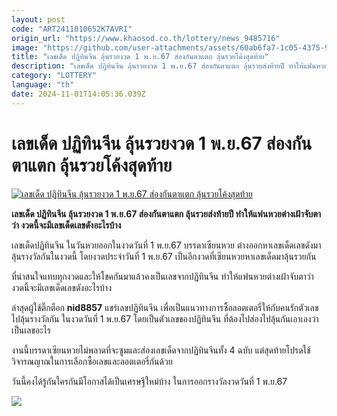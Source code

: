```yaml
---
layout: post
code: "ART2411010652K7AVRI"
origin_url: "https://www.khaosod.co.th/lottery/news_9485716"
image: "https://github.com/user-attachments/assets/60ab6fa7-1c05-4375-99d8-764cdc7b5784"
title: "เลขเด็ด ปฏิทินจีน ลุ้นรวยงวด 1 พ.ย.67 ส่องกันตาแตก ลุ้นรวยโค้งสุดท้าย"
description: "เลขเด็ด ปฏิทินจีน ลุ้นรวยงวด 1 พ.ย.67 ส่องกันตาแตก ลุ้นรวยส่งท้ายปี ทำให้แฟนหวยต่างเฝ้าจับตาว่า งวดนี้จะมีเลขเด็ดเลขดังอะไรบ้าง"
category: "LOTTERY"
language: "th"
date: 2024-11-01T14:05:36.039Z
---
```


# เลขเด็ด ปฏิทินจีน ลุ้นรวยงวด 1 พ.ย.67 ส่องกันตาแตก ลุ้นรวยโค้งสุดท้าย

[![เลขเด็ด ปฏิทินจีน ลุ้นรวยงวด 1 พ.ย.67 ส่องกันตาแตก ลุ้นรวยโค้งสุดท้าย](https://www.khaosod.co.th/wpapp/uploads/2024/11/lotto4545-2.jpg "เลขเด็ด ปฏิทินจีน ลุ้นรวยงวด 1 พ.ย.67 ส่องกันตาแตก ลุ้นรวยโค้งสุดท้าย")](https://www.khaosod.co.th/wpapp/uploads/2024/11/lotto4545-2.jpg)

**เลขเด็ด ปฏิทินจีน ลุ้นรวยงวด 1 พ.ย.67 ส่องกันตาแตก ลุ้นรวยส่งท้ายปี ทำให้แฟนหวยต่างเฝ้าจับตาว่า งวดนี้จะมีเลขเด็ดเลขดังอะไรบ้าง**

เลขเด็ดปฏิทินจีน ในวันหวยออกในงวดวันที่ 1 พ.ย.67 บรรดาเซียนหวย ต่างออกหาเลขเด็ดเลขดังมาลุ้นรางวัลกันในงวดนี้ โดยงวดประจำวันที่ 1 พ.ย.67 เป็นอีกงวดที่เซียนหวยหาเลขเด็ดมาลุ้นรวยกัน

ที่น่าสนใจแทบทุกงวดและให้โชคกันมาแล้วคงเป็นเลขจากปฏิทินจีน ทำให้แฟนหวยต่างเฝ้าจับตาว่า งวดนี้จะมีเลขเด็ดเลขดังอะไรบ้าง

ล่าสุดผู้ใช้ติ๊กต็อก **nid8857** แชร์เลขปฏิทินจีน เพื่อเป็นแนวทางการซื้อลอตเตอรี่ให้กับคนรักตัวเลขไปลุ้นรางวัลกัน ในงวดวันที่ 1 พ.ย.67 โดยเป็นตัวเลขของปฏิทินจีน ที่ต้องไปส่องไปลุ้นกันเอาเองว่าเป็นเลขอะไร

งานนี้บรรดาเซียนหวยไม่พลาดที่จะซูมและส่องเลขเด็ดจากปฏิทินจีนทั้ง 4 ฉบับ แต่สุดท้ายโปรดใช้วิจารณญาณในการเลือกซื้อเลขและลอตเตอรี่กันด้วย

วันนี้คงได้รู้กันใครกันมีโอกาสได้เป็นเศรษฐีใหม่บ้าง ในการออกรางวัลงวดวันที่ 1 พ.ย.67

[![](https://www.khaosod.co.th/wpapp/uploads/2024/11/lotto4545-1.jpg)](https://www.khaosod.co.th/wpapp/uploads/2024/11/lotto4545-1.jpg)